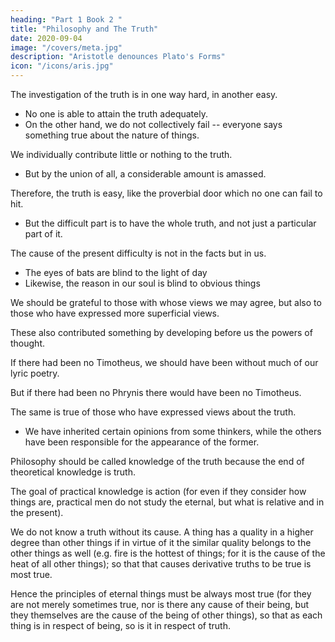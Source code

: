 ```yaml
---
heading: "Part 1 Book 2 "
title: "Philosophy and The Truth"
date: 2020-09-04
image: "/covers/meta.jpg"
description: "Aristotle denounces Plato's Forms"
icon: "/icons/aris.jpg"
---
```



The investigation of the truth is in one way hard, in another easy. 

- No one is able to attain the truth adequately.
- On the other hand, we do not collectively fail -- everyone says something true about the nature of things. 

We individually contribute little or nothing to the truth. 
- But by the union of all, a considerable amount is amassed. 

Therefore, the truth is easy, like the proverbial door which no one can fail to hit.
- But the difficult part is to have the whole truth, and not just a particular part of it. 

<!-- Perhaps, too, as difficulties are of two kinds,  -->

The cause of the present difficulty is not in the facts but in us.
- The eyes of bats are blind to the light of day
- Likewise, the reason in our soul is blind to obvious things

We should be grateful to those with whose views we may agree, but also to those who have expressed more superficial views. 

These also contributed something by developing before us the powers of thought. 

If there had been no Timotheus, we should have been without much of our lyric poetry. 

But if there had been no Phrynis there would have been no Timotheus. 

The same is true of those who have expressed views about the truth.
- We have inherited certain opinions from some thinkers, while the others have been responsible for the appearance of the former.

Philosophy should be called knowledge of the truth because the end of theoretical knowledge is truth. 

The goal of practical knowledge is action (for even if they consider how things are, practical men do not study the eternal, but what is relative and in the present). 

We do not know a truth without its cause. A thing has a quality in a higher degree than other things if in virtue of it the similar quality belongs to the other things as well (e.g. fire is the hottest of things; for it is the cause of the heat of all other things); so that that causes derivative truths to be true is most true. 

Hence the principles of eternal things must be always most true (for they are not merely sometimes true, nor is there any cause of their being, but they themselves are the cause of the being of other things), so that as each thing is in respect of being, so is it in respect of truth.
